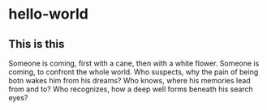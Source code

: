 # hello-world
This is this 
-
Someone is coming,
first with a cane, then with a white flower.
Someone is coming,
to confront the whole world.
Who suspects, why
the pain of being botn wakes him from his dreams?
Who knows, where
his memories lead from and to?
Who recognizes, how
a deep well forms beneath his search eyes? 
